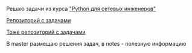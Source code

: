 Решаю задачи из курса ["Python для сетевых инженеров"](https://pyneng.readthedocs.io/ru/latest/contents.html)

[Репозиторий с задачами](https://github.com/natenka/pyneng-examples-exercises/)

[Тоже репозиторий с задачами](https://github.com/pyneng/pyneng-online-jan-apr-2020)

В master размещаю решения задач, в notes - полезную информацию
